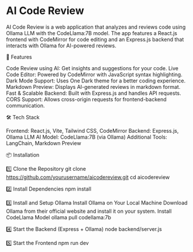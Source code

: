 # AI Code Review

AI Code Review is a web application that analyzes and reviews code using Ollama LLM with the CodeLlama:7B model. The app features a React.js frontend with CodeMirror for code editing and an Express.js backend that interacts with Ollama for AI-powered reviews.

🚀 Features

Code Review using AI: Get insights and suggestions for your code.
Live Code Editor: Powered by CodeMirror with JavaScript syntax highlighting.
Dark Mode Support: Uses One Dark theme for a better coding experience.
Markdown Preview: Displays AI-generated reviews in markdown format.
Fast & Scalable Backend: Built with Express.js and handles API requests.
CORS Support: Allows cross-origin requests for frontend-backend communication.

🛠️ Tech Stack

Frontend: React.js, Vite, Tailwind CSS, CodeMirror
Backend: Express.js, Ollama LLM
AI Model: CodeLlama:7B (via Ollama)
Additional Tools: LangChain, Markdown Preview

📦 Installation

1️⃣ Clone the Repository
git clone https://github.com/yourusername/aicodereview.git
cd aicodereview

2️⃣ Install Dependencies
npm install

3️⃣ Install and Setup Ollama
Install Ollama on Your Local Machine
Download Ollama from their official website and install it on your system.
Install CodeLlama Model
ollama pull codellama:7b

4️⃣ Start the Backend (Express + Ollama)
node backend/server.js

5️⃣ Start the Frontend
npm run dev
